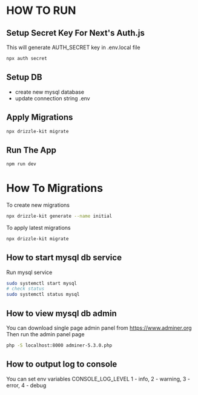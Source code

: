 # HOW TO RUN

## Setup Secret Key For Next's Auth.js
This will generate AUTH_SECRET key in .env.local file
```bash
npx auth secret
```

## Setup DB
- create new mysql database
- update connection string .env

## Apply Migrations
```bash
npx drizzle-kit migrate
```

## Run The App
```bash
npm run dev
```

# How To Migrations
To create new migrations
```bash
npx drizzle-kit generate --name initial
```

To apply latest migrations
```bash
npx drizzle-kit migrate
```

## How to start mysql db service
Run mysql service 
```bash
sudo systemctl start mysql
# check status
sudo systemctl status mysql
```

## How to view mysql db admin
You can download single page admin panel from https://www.adminer.org
Then run the admin panel page
```bash
php -S localhost:8000 adminer-5.3.0.php
```

## How to output log to console
You can set env variables CONSOLE_LOG_LEVEL
1 - info, 2 - warning, 3 - error, 4 - debug
